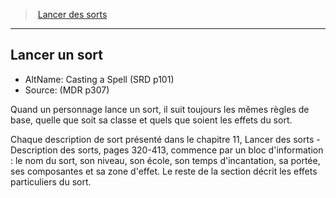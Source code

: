 ﻿---
!GenericItem
Name: Lancer un sort
Id: spellcasting_hd.md#lancer-un-sort
ParentLink: spellcasting_hd.md#lancer-des-sorts
ParentName: Lancer des sorts
NameLevel: 2
AltName: Casting a Spell (SRD p101)
Source: (MDR p307)
Attributes: {}
---
> [Lancer des sorts](hd_spellcasting.md)

---

## Lancer un sort

- AltName: Casting a Spell (SRD p101)
- Source: (MDR p307)

Quand un personnage lance un sort, il suit toujours les mêmes règles de base, quelle que soit sa classe et quels que soient les effets du sort.

Chaque description de sort présenté dans le chapitre 11, Lancer des sorts - Description des sorts, pages 320-413, commence par un bloc d'information : le nom du sort, son niveau, son école, son temps d'incantation, sa portée, ses composantes et sa zone d'effet. Le reste de la section décrit les effets particuliers du sort.

